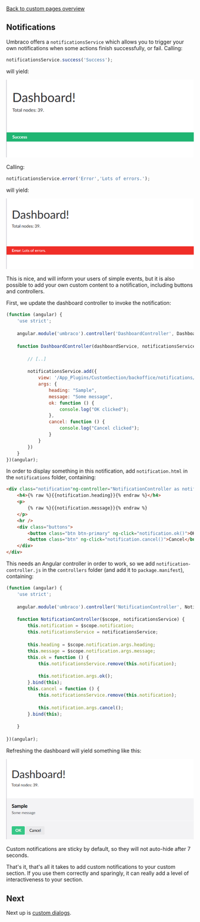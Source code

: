 ﻿[Back to custom pages overview](custom.md)

## Notifications

Umbraco offers a `notificationsService` which allows you to trigger your own
notifications when some actions finish successfully, or fail. Calling:

```js
notificationsService.success('Success');
```

will yield:

![Success](images/not1.png)

Calling:

```js
notificationsService.error('Error','Lots of errors.');
```

will yield:

![Error](images/not2.png)

This is nice, and will inform your users of simple events, but it is also
possible to add your own custom content to a notification, including buttons
and controllers.

First, we update the dashboard controller to invoke the notification:

```js
(function (angular) {
    'use strict';

    angular.module('umbraco').controller('DashboardController', DashboardController);

    function DashboardController(dashboardService, notificationsService) {

        // [..]
        
        notificationsService.add({
            view: '/App_Plugins/CustomSection/backoffice/notifications/notification.html',
            args: {
                heading: "Sample",
                message: "Some message",
                ok: function () {
                    console.log("OK clicked");
                },
                cancel: function () {
                    console.log("Cancel clicked");
                }
            }
        })
    }
})(angular);
```

In order to display something in this notification, add `notification.html` in the
`notifications` folder, containing:

```html
<div class="notification"ng-controller="NotificationController as notification">
    <h4>{% raw %}{{notification.heading}}{% endraw %}</h4>
    <p>
        {% raw %}{{notification.message}}{% endraw %}
    </p>
    <hr />
    <div class="buttons">
        <button class="btn btn-primary" ng-click="notification.ok()">OK</button>
        <button class="btn" ng-click="notification.cancel()">Cancel</button>
    </div>
</div>
```

This needs an Angular controller in order to work, so we add `notification-controller.js`
in the `controllers` folder (and add it to `package.manifest`), containing:

```js
(function (angular) {
    'use strict';

    angular.module('umbraco').controller('NotificationController', NotificationController);

    function NotificationController($scope, notificationsService) {
        this.notification = $scope.notification;
        this.notificationsService = notificationsService;

        this.heading = $scope.notification.args.heading;
        this.message = $scope.notification.args.message;
        this.ok = function () {
            this.notificationsService.remove(this.notification);

            this.notification.args.ok();
        }.bind(this);
        this.cancel = function () {
            this.notificationsService.remove(this.notification);

            this.notification.args.cancel();
        }.bind(this);
        
    }

})(angular);
```

Refreshing the dashboard will yield something like this:

![Custom](images/not3.png)

Custom notifications are sticky by default, so they will not auto-hide after 7 seconds.

That's it, that's all it takes to add custom notifications to your custom section.
If you use them correctly and sparingly, it can really add a level of interactiveness 
to your section.

## Next
Next up is [custom dialogs](custom_dialogs.md).